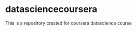 datasciencecoursera
===================

This is a repository created for coursera datascience course
